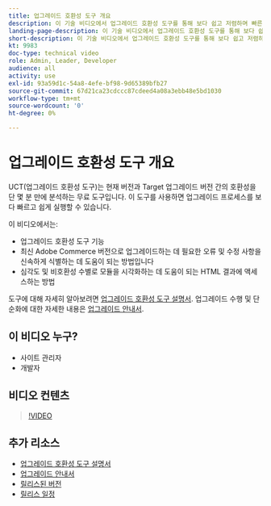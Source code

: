 ```yaml
---
title: 업그레이드 호환성 도구 개요
description: 이 기술 비디오에서 업그레이드 호환성 도구를 통해 보다 쉽고 저렴하며 빠른 차세대 업그레이드를 수행하는 방법을 알아보십시오.
landing-page-description: 이 기술 비디오에서 업그레이드 호환성 도구를 통해 보다 쉽고 저렴하며 빠른 차세대 업그레이드를 수행하는 방법을 알아보십시오.
short-description: 이 기술 비디오에서 업그레이드 호환성 도구를 통해 보다 쉽고 저렴하며 빠른 차세대 업그레이드를 수행하는 방법을 알아보십시오.
kt: 9983
doc-type: technical video
role: Admin, Leader, Developer
audience: all
activity: use
exl-id: 93a59d1c-54a8-4efe-bf98-9d65389bfb27
source-git-commit: 67d21ca23cdccc87cdeed4a08a3ebb48e5bd1030
workflow-type: tm+mt
source-wordcount: '0'
ht-degree: 0%

---
```


# 업그레이드 호환성 도구 개요

UCT(업그레이드 호환성 도구)는 현재 버전과 Target 업그레이드 버전 간의 호환성을 단 몇 분 만에 분석하는 무료 도구입니다. 이 도구를 사용하면 업그레이드 프로세스를 보다 빠르고 쉽게 실행할 수 있습니다.

이 비디오에서는:

- 업그레이드 호환성 도구 기능
- 최신 Adobe Commerce 버전으로 업그레이드하는 데 필요한 오류 및 수정 사항을 신속하게 식별하는 데 도움이 되는 방법입니다
- 심각도 및 비호환성 수별로 모듈을 시각화하는 데 도움이 되는 HTML 결과에 액세스하는 방법

도구에 대해 자세히 알아보려면 [업그레이드 호환성 도구 설명서](https://experienceleague.adobe.com/docs/commerce-operations/upgrade-guide/upgrade-compatibility-tool/overview.html?lang=en). 업그레이드 수행 및 단순화에 대한 자세한 내용은 [업그레이드 안내서](https://experienceleague.adobe.com/docs/commerce-operations/upgrade-guide/overview.html).

## 이 비디오 누구?

- 사이트 관리자
- 개발자

## 비디오 컨텐츠

>[!VIDEO](https://video.tv.adobe.com/v/341245?quality=12&learn=on)

## 추가 리소스

- [업그레이드 호환성 도구 설명서](https://experienceleague.adobe.com/docs/commerce-operations/upgrade-guide/upgrade-compatibility-tool/overview.html?lang=en)
- [업그레이드 안내서](https://experienceleague.adobe.com/docs/commerce-operations/upgrade-guide/overview.html)
- [릴리스된 버전](https://experienceleague.adobe.com/docs/commerce-operations/release/versions.html)
- [릴리스 일정](https://experienceleague.adobe.com/docs/commerce-operations/release/planning/schedule.html)
